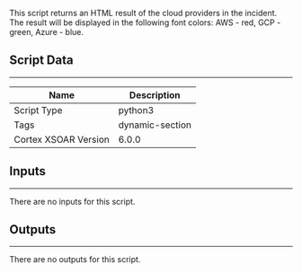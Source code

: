 This script returns an HTML result of the cloud providers in the incident. The result will be displayed 
in the following font colors: AWS - red, GCP - green, Azure - blue.

## Script Data

---

| **Name** | **Description** |
| --- | --- |
| Script Type | python3 |
| Tags | dynamic-section |
| Cortex XSOAR Version | 6.0.0 |

## Inputs

---
There are no inputs for this script.

## Outputs

---
There are no outputs for this script.
